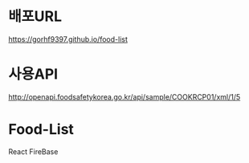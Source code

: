 # 배포URL
https://gorhf9397.github.io/food-list

# 사용API
http://openapi.foodsafetykorea.go.kr/api/sample/COOKRCP01/xml/1/5

# Food-List
React
FireBase
